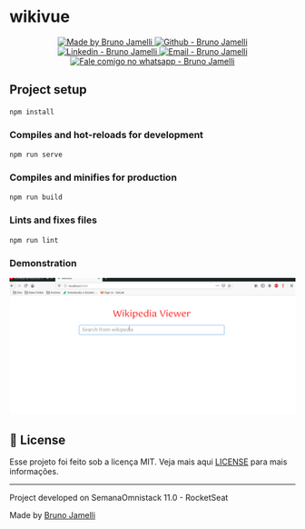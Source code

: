 # wikivue

<p align="center">

  <a href="https://github.com/brunogeek9" target="_blank">
    <img alt="Made by Bruno Jamelli" src="https://img.shields.io/badge/made%20by-Bruno_Jamelli-informational">
  </a>
  <a href="https://github.com/brunogeek9" target="_blank" >
    <img alt="Github - Bruno Jamelli" src="https://img.shields.io/badge/Github--%23F8952D?style=social&logo=github">
  </a>
  <a href="https://www.linkedin.com/in/brunojamelli/" target="_blank" >
    <img alt="Linkedin - Bruno Jamelli" src="https://img.shields.io/badge/Linkedin--%23F8952D?style=social&logo=linkedin">
  </a>
  <a href="mailto:brunogeek9@gmail.com" target="_blank" >
    <img alt="Email - Bruno Jamelli" src="https://img.shields.io/badge/Email--%23F8952D?style=social&logo=gmail">
  </a>
  <a href="https://api.whatsapp.com/send?phone=558481069624"
        target="_blank" >
    <img alt="Fale comigo no whatsapp - Bruno Jamelli" src="https://img.shields.io/badge/Whatsapp--%23F8952D?style=social&logo=whatsapp">
  </a>

</p>

## Project setup
```
npm install
```

### Compiles and hot-reloads for development
```
npm run serve
```

### Compiles and minifies for production
```
npm run build
```

### Lints and fixes files
```
npm run lint
```

### Demonstration
![](demonstration/demo.gif)


## :memo: License

Esse projeto foi feito sob a licença MIT. Veja mais aqui [LICENSE](/LICENSE) para mais informações.

---

<p> Project developed on SemanaOmnistack 11.0 - RocketSeat </p>

Made by [Bruno Jamelli](https://github.com/brunogeek9)